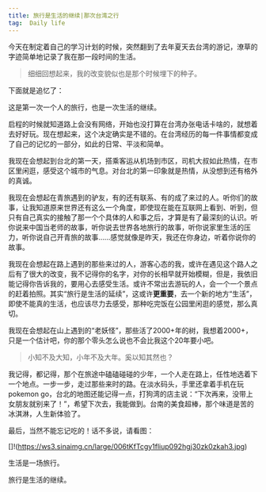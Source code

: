 ```yaml
---
title: 旅行是生活的继续|那次台湾之行
tag:  Daily life
---
```

今天在制定着自己的学习计划的时候，突然翻到了去年夏天去台湾的游记，潦草的字迹简单地记录了我在那一段时间的生活。

> 细细回想起来，我的改变貌似也是那个时候埋下的种子。

下面就是追忆了：

这是第一次一个人的旅行，也是一次生活的继续。

启程的时候就知道路上会没有网络，开始也没打算在台湾办张电话卡啥的，就想着去好好玩。现在想起来，这个决定确实是不错的。在台湾经历的每一件事情都变成了自己的记忆的一部分，如此的日常、平淡和简单。

我现在会想起到台北的第一天，搭乘客运从机场到市区，司机大叔如此热情，在市区里闲逛，感受这个城市的气息。对台北的第一印象就是热情，从没想到还有格外的真诚。

我现在会想起在青旅遇到的驴友，有的还有联系、有的成了来过的人。听你们的故事，让我知道原来世界还有这么一个角度，即使现在能在互联网上看到、听到，但只有自己真实的接触了那一个个具体的人和事之后，才算是有了最深刻的认识。听你说来中国当老师的故事，听你说去世界各地旅行的故事，听你说家里生活的压力，听你说自己开青旅的故事……感觉就像是昨天，我还在你身边，听着你说你的故事。

我现在会想起在路上遇到的那些来过的人，游客心态的我，或许在遇见这个路人之后有了很大的改变，我不记得你的名字，对你的长相早就开始模糊，但是，我依旧能记得你告诉我的，要用心去感受生活。或许不常出去游玩的人，会一个一个景点的赶着拍照。其实“旅行是生活的延续”，这或许**更重要**，去一个新的地方“生活”，即使不能真的生活，也应该尽力去感受，那种吃完饭在公园里闲逛的感觉，那么真切。

我现在会想起在山上遇到的“老妖怪”，那些活了2000+年的树，我想着2000+，只是一个估计吧，你的那个零头怎么说也不会比我这个20年要小吧。

> 小知不及大知，小年不及大年。奚以知其然也？

我记得，都记得，那个在旅途中磕磕碰碰的少年，一个人走在路上，任性地选着下一个地点。一步一步，走过那些来时的路。在淡水码头，手里还拿着手机在玩 pokemon go，台北的地图还能记得一点，打狗湾的店主说：“下次再来，没带上女朋友就别来了！”，希望下次去，我能做到。台南的美食超棒，那个味道是苦的冰淇淋，人生新体验了。

最后，当然不能忘记吃的！话不多说，请看图：

[]!(https://ws3.sinaimg.cn/large/006tKfTcgy1fliup092hgj30zk0zkah3.jpg)

生活是一场旅行。

旅行是生活的继续。
